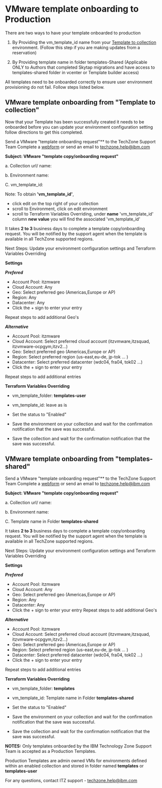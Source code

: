 # VMware template onboarding to Production

There are two ways to have your template onboarded to production
1. By Providing the vm_template_id name from your [Template to collection](https://github.com/IBM/itz-support-public/blob/main/IBM-Technology-Zone/IBM-Technology-Zone-Runbooks/template-an-ibm-cloud-classic-vm-for-your-collection.md) environment. (Follow this step if you are making updates from a reservation)

2. By Providing template name in folder templates-Shared (Applicable ONLY to Authors that completed Skytap migrations and have access to templates-shared folder in vcenter or Template builder access)

  All templates need to be onboarded correctly to ensure user environment provisioning do not fail. Follow steps listed below.

## VMware template onboarding from "Template to collection"
Now that your Template has been successfully created it needs to be onboarded before you can update your environment configuration setting follow directions to get this completed.

Send a VMware "template onboarding request"** to the TechZone Support Team
Complete a [webform](https://ibmsf.force.com/ibminternalproducts/s/createrecord/NewCase?language=en_US) or send an email to techzone.help@ibm.com

**Subject: VMware "template copy/onboarding request"**

a. Collection url/ name: 

b. Environment name:

C. vm_template_id: 

Note: To obtain **'vm_template_id'**, 
- click edit on the top right of your collection 
- scroll to Environment, click on edit environment
- scroll to Terraform Variables Overriding, under **name** 'vm_template_id' column **new value** you will find the associated 'vm_template_id'

It takes **2 to 3** business days to complete a template copy/onboarding request. You will be notified by the support agent when the template is available in all TechZone supported regions. 

Next Steps: Update your environment configuration settings and Terraform Variables Overriding

**Settings**

_**Prefered**_
- Account Pool: itzmware
- Cloud Account: Any
- Geo: Select preferred geo (Americas,Europe or AP)
- Region: Any
- Datacenter: Any
- Click the + sign to enter your entry
  
Repeat steps to add additional Geo's 

**_Alternative_**

- Account Pool: itzmware
- Cloud Account: Select preferred cloud account (itzvmware,itzsquad, itzvmware-ocpgym,itzv2...)
- Geo: Select preferred geo (Americas,Europe or AP)
- Region: Select preferred region (us-east,eu-de, jp-tok ... ) 
- Datacenter: Select preferred datacenter (wdc04, fra04, tok02 ...)
- Click the + sign to enter your entry
  
Repeat steps to add additional entries

**Terraform Variables Overriding**
 
- vm_template_folder: **templates-user**
- vm_template_id: leave as is

- Set the status to "Enabled"
- Save the environment on your collection and wait for the confirmation notification that the save was successful.
- Save the collection and wait for the confirmation notification that the save was successful.


## VMware template onboarding from "templates-shared"
Send a VMware "template onboarding request"** to the TechZone Support Team
Complete a [webform](https://ibmsf.force.com/ibminternalproducts/s/createrecord/NewCase?language=en_US) or send an email to techzone.help@ibm.com

**Subject: VMware "template copy/onboarding request"**

a. Collection url/ name: 

b. Environment name:

C. Template name in Folder **templates-shared**

It takes **2 to 3** business days to complete a template copy/onboarding request. You will be notified by the support agent when the template is available in all TechZone supported regions. 

Next Steps: Update your environment configuration settings and Terraform Variables Overriding

**Settings**

_**Prefered**_
- Account Pool: itzmware
- Cloud Account: Any
- Geo: Select preferred geo (Americas,Europe or AP)
- Region: Any
- Datacenter: Any
- Click the + sign to enter your entry
Repeat steps to add additional Geo's 

**_Alternative_**
- Account Pool: itzmware
- Cloud Account: Select preferred cloud account (itzvmware,itzsquad, itzvmware-ocpgym,itzv2...)
- Geo: Select preferred geo (Americas,Europe or AP)
- Region: Select preferred region (us-east,eu-de, jp-tok ... ) 
- Datacenter: Select preferred datacenter (wdc04, fra04, tok02 ...)
- Click the + sign to enter your entry
  
Repeat steps to add additional entries

**Terraform Variables Overriding**
 
- vm_template_folder: **templates**
- vm_template_id: Template name in Folder **templates-shared**

- Set the status to "Enabled"
- Save the environment on your collection and wait for the confirmation notification that the save was successful.
- Save the collection and wait for the confirmation notification that the save was successful.

**NOTES:** Only templates onboarded by the IBM Technology Zone Support Team is accepted as a Production Templates.

Production Templates are admin owned VMs for environments defined within an enabled collection and stored in folder named **templates** or **templates-user** 


For any questions, contact ITZ support - techzone.help@ibm.com



